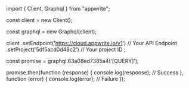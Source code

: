 import { Client, Graphql } from "appwrite";

const client = new Client();

const graphql = new Graphql(client);

client
    .setEndpoint('https://cloud.appwrite.io/v1') // Your API Endpoint
    .setProject('5df5acd0d48c2') // Your project ID
;

const promise = graphql.63a08ed7385a4('[QUERY]');

promise.then(function (response) {
    console.log(response); // Success
}, function (error) {
    console.log(error); // Failure
});